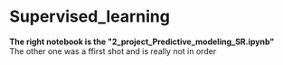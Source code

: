 ﻿# Supervised_learning
**The right notebook is the "2_project_Predictive_modeling_SR.ipynb"**  
The other one was a ffirst shot and is really not in order 
